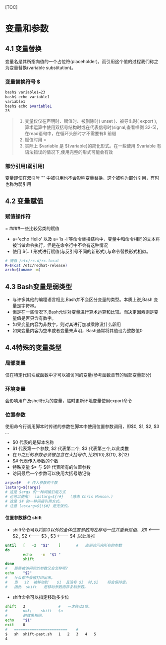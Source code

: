 [TOC]
# 变量和参数
## 4.1 变量替换
变量名是其所指向值的一个占位符(placeholder)。而引用这个值的过程我们称之为变量替换(variable substitution)。
### 变量替换符号 $
```sh
bash$ variable1=23
bash$ echo variable1
variable1
bash$ echo $variable1
23
```
> 1. 变量仅仅在声明时、赋值时、被删除时( unset )、被导出时( export ),算术运算中使用双括号结构时或在代表信号时(signal,查看样例 32-5)，在read语句中，在循环头部时才不需要有$ 前缀
> 2. 赋值时用 =
> 3. 实际上 $variable 是 ${variable}的简化形式。在一些使用 $variable 有
语法错误的情况下,使用完整的形式可能会有效

### 部分引用(弱引用)
变量即使在双引号 "" 中被引用也不会影响变量替换，这个被称为部分引用，有时也称为弱引用
## 4.2 变量赋值
### 赋值操作符
=
####一些比较另类的赋值
- a='echo Hello' 以及 a='ls -l'等命令替换结构中，变量中和命令相同的文本将被当做命令执行，但是在命令行中不会有这种情况
- 使用 $(...) 形式进行赋值(与反引号不同的新形式),与命令替换形式相似。
```sh
# 摘自 /etc/rc.d/rc.local
R=$(cat /etc/redhat-release)
arch=$(uname -m)
```
## 4.3 Bash变量是弱类型
- 与许多其他的编程语言相比,Bash并不会区分变量的类型。本质上说,Bash 变量是字符串。
- 但是在一些情况下,Bash允许对变量进行算术运算和比较。而决定因素则是变量值是否只含有数字。
- 如果变量内容为非数字，则对其进行加减乘除没什么卵用
- 如果变量内容为空串或者变量未声明，Bash通常将其值设为整数值0
## 4.4特殊的变量类型
### 局部变量
仅在特定代码块或函数中才可以被访问的变量(参考函数章节的局部变量部分)
### 环境变量
会影响用户及shell行为的变量，临时更新环境变量使用export命令
### 位置参数
使用命令行调用脚本时传递的参数在脚本中使用位置参数调用，即$0, $1, $2, $3 ...
- $0 代表的是脚本名称
- $1 代表第一个参数, $2 代表第二个, $3 代表第三个,以此类推
- 在 $9 之后的参数必须被包含在大括号中,比如${10},${11}, ${12}
- $# 代表传入参数的个数
- 特殊变量 $* 与 $@ 代表所有的位置参数
- 访问最后一个参数可以使用大括号助记符
```sh
args=$#   # 传入参数的个数
lastarg=${!args}
# 这是 $args 的一种间接引用方式
# 也可以使用:  lastarg=${!#}   (感谢 Chris Monson.)
# 这是 $# 的一种间接引用方式。
# 注意 lastarg=${!$#} 是无效的。
```
#### 位置参数移位 shift
- shift命令可以将除$0以外的全体位置参数向左移动一位并重新赋值，如$1 <--- $2 , $2 <--- $3 , $3 <--- $4 ,以此类推
```sh
until	[	-z	"$1"	]		#	直到访问完所有的参数
do
		echo	-n	"$1	"
		shift
done
#	那些被访问完的参数又会怎样呢?
echo	"$2"
#	什么都不会被打印出来。
#	当	$2	被移动到	$1	且没有	$3	时,$2	将会保持空。
#	因此	shift	是移动参数而非复制参数。
```
- shift命令可以指定移动多少位
```sh
shift	3				#	一次移动3位。
#		n=3;	shift	$n
#		的效果相同。
echo	"$1"
exit	0
#	========================	#
$	sh	shift-past.sh	1	2	3	4	5
4
```
